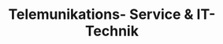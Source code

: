---
title: "Telemunikations- Service & IT- Technik"
url: /rosenthal-bielatal/telemunikations-service-und-it-technik/
shop: Handy
---